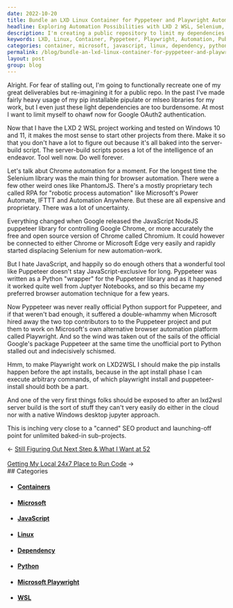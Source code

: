 ```yaml
---
date: 2022-10-20
title: Bundle an LXD Linux Container for Pyppeteer and Playwright Automation
headline: Exploring Automation Possibilities with LXD 2 WSL, Selenium, NodeJS, and Pyppeteer
description: I'm creating a public repository to limit my dependencies and use ohawf for Google OAuth2 authentication. I'm using the LXD 2 WSL project and Chrome automation with Selenium and NodeJS Puppeteer and Pyppeteer libraries to control Google Chrome or Chromium. Join me as I explore the possibilities of this project!
keywords: LXD, Linux, Container, Pyppeteer, Playwright, Automation, Public Repository, Dependencies, ohawf, Google OAuth2, Authentication, WSL, Windows, Chrome, Selenium, NodeJS, Puppeteer, Chromium, Explore, Possibilities, JavaScript, Python
categories: container, microsoft, javascript, linux, dependency, python, microsoft playwright, wsl
permalink: /blog/bundle-an-lxd-linux-container-for-pyppeteer-and-playwright-automation/
layout: post
group: blog
---
```



Alright. For fear of stalling out, I'm going to functionally recreate one of my
great deliverables but re-imagining it for a public repo. In the past I've made
fairly heavy usage of my pip installable pipulate or mlseo libraries for my
work, but I even just these light dependencies are too burdensome. At most I
want to limit myself to ohawf now for Google OAuth2 authentication.

Now that I have the LXD 2 WSL project working and tested on Windows 10 and 11,
it makes the most sense to start other projects from there. Make it so that you
don't have a lot to figure out because it's all baked into the server-build
script. The server-build scripts poses a lot of the intelligence of an
endeavor. Tool well now. Do well forever.

Let's talk abut Chrome automation for a moment. For the longest time the
Selenium library was the main thing for browser automation. There were a few
other weird ones like PhantomJS. There's a mostly proprietary tech called RPA
for "robotic process automation" like Microsoft's Power Automate, IFTTT and
Automation Anywhere. But these are all expensive and proprietary. There was a
lot of uncertainty.

Everything changed when Google released the JavaScript NodeJS puppeteer library
for controlling Google Chrome, or more accurately the free and open source
version of Chrome called Chromium. It could however be connected to either
Chrome or Microsoft Edge very easily and rapidly started displacing Selenium
for new automation-work.

But I hate JavaScript, and happily so do enough others that a wonderful tool
like Puppeteer doesn't stay JavaScript-exclusive for long. Pyppeteer was
written as a Python "wrapper" for the Puppeteer library and as it happened it
worked quite well from Juptyer Notebooks, and so this became my preferred
browser automation technique for a few years.

Now Pyppeteer was never really official Python support for Puppeteer, and if
that weren't bad enough, it suffered a double-whammy when Microsoft hired away
the two top contributors to to the Puppeteer project and put them to work on
Microsoft's own alternative browser automation platform called Playwright. And
so the wind was taken out of the sails of the official Google's package
Puppeteer at the same time the unofficial port to Python stalled out and
indecisively schismed.

Hmm, to make Playwright work on LXD2WSL I should make the pip installs happen
before the apt installs, because in the apt install phase I can execute
arbitrary commands, of which playwright install and puppeteer-install should
both be a part.

And one of the very first things folks should be exposed to after an lxd2wsl
server build is the sort of stuff they can't very easily do either in the cloud
nor with a native Windows desktop jupyter approach.

This is inching very close to a "canned" SEO product and launching-off point
for unlimited baked-in sub-projects.


<div class="arrow-links"><div class="post-nav-prev"><span class="arrow">&larr;&nbsp;</span><a href="/blog/still-figuring-out-next-step-what-i-want-at-52/">Still Figuring Out Next Step & What I Want at 52</a></div> &nbsp; <div class="post-nav-next"><a href="/blog/getting-my-local-24x7-place-to-run-code/">Getting My Local 24x7 Place to Run Code</a><span class="arrow">&nbsp;&rarr;</span></div></div>
## Categories

<ul>
<li><h4><a href='/container/'>Containers</a></h4></li>
<li><h4><a href='/microsoft/'>Microsoft</a></h4></li>
<li><h4><a href='/javascript/'>JavaScript</a></h4></li>
<li><h4><a href='/linux/'>Linux</a></h4></li>
<li><h4><a href='/dependency/'>Dependency</a></h4></li>
<li><h4><a href='/python/'>Python</a></h4></li>
<li><h4><a href='/microsoft-playwright/'>Microsoft Playwright</a></h4></li>
<li><h4><a href='/wsl/'>WSL</a></h4></li></ul>